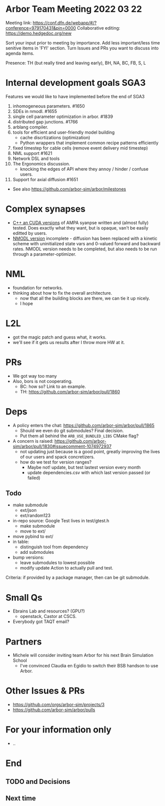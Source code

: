 Arbor Team Meeting 2022 03 22
=============================

Meeting link: https://conf.dfn.de/webapp/#/?conference=979170431&pin=0000
Collaborative editing: https://demo.hedgedoc.org/new

Sort your input prior to meeting by importance. Add less important/less time senitive items in 'FYI' section.
Turn Issues and PRs you want to discuss into agenda items.

Presence: TH (but really tired and leaving early), BH, NA, BC, FB, S, L

Internal development goals SGA3
===============================

Features we would like to have implemented before the end of SGA3
1. inhomogeneous parameters. #1650
2. SDEs in nmodl. #1655
3. single cell parameter optimization in arbor. #1839
4. distributed gap junctions. #1766
5. arblang compiler. 
6. tools for efficient and user-friendly model building
    - cache discrtizations (optimization)
    - Python wrappers that implement common recipe patterns efficiently
8. fixed timestep for cable cells (remove event delivery mid timestep) 
9. NML support #1621
10. Network DSL and tools
11. The Ergonomics discussion.
    - knocking the edges of API where they annoy / hinder / confuse users.
12. Support for axial diffusion #1651

* See also https://github.com/arbor-sim/arbor/milestones

Complex synapses
================
- [C++ an CUDA versions](https://github.com/noraabiakar/synapses/tree/main/cat) of AMPA syanpse written and (almost fully) tested. Does exactly what they want, but is opaque, van't be easily editted by users. 
- [NMODL version](https://github.com/noraabiakar/synapses/blob/main/AMPA_approx.mod) incomplete - diffusion has been replaced with a kinetic scheme with uninitialized state vars and 0-valued forward and backward rates. NMODL version needs to be completed, but also needs to be run through a parameter-optimizer. 

# NML
- foundation for networks.
- thinking about how to fix the overall architecture.
  - now that all the building blocks are there, we can tie it up nicely. 
  - I hope

# L2L
- got the magic patch and guess what, it works.
- we'll see if it gets us results after I throw more HW at it.

# PRs
- We got way too many
- Also, bors is not cooperating.
    - BC: how so? Link to an example. 
    - TH: https://github.com/arbor-sim/arbor/pull/1860

Deps
====

* A policy enters the chat: https://github.com/arbor-sim/arbor/pull/1865
    * Should we even do git submodules? Final decision.
    * Put them all behind the `ARB_USE_BUNDLED_LIBS` CMake flag?
* A concern is raised: https://github.com/arbor-sim/arbor/pull/1830#issuecomment-1074972937
    * not updating just because is a good point, greatly improving the lives of our users and spack concretizers.
    * how do we test for version ranges?
        * Maybe not! update, but test lastest version every month
        * update dependencies.csv with which last version passed (or failed)

Todo
-----
* make submodule
    * ext/json
    * ext/random123
* in-repo source: Google Test lives in test/gtest.h
    * make submodule
    * move to ext/
* move pybind to ext/
* in table:
    * distinguish tool from dependency
    * add submodules
* bump versions:
    * leave submodules to lowest possible
    * modify update Action to actually pull and test.

Criteria: if provided by a package manager, then can be git submodule.

Small Qs
========

* Ebrains Lab and resources? (GPU?)
    * openstack, Castor at CSCS.
* Everybody got TAQT email?

Partners
========

* Michele will consider inviting team Arbor for his next Brain Simulation School
    * I've convinced Claudia en Egidio to switch their BSB handson to use Arbor.



Other Issues & PRs
==================

* https://github.com/orgs/arbor-sim/projects/3
* https://github.com/arbor-sim/arbor/pulls

For your information only
=========================
 * ..


End
===

TODO and Decisions
------------------

Next time
---------

 
